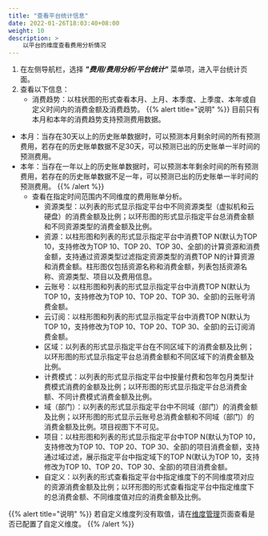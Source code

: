 ```yaml
---
title: "查看平台统计信息"
date: 2022-01-26T18:03:40+08:00
weight: 10
description: >
    以平台的维度查看费用分析情况
---
```


1. 在左侧导航栏，选择 **_"费用/费用分析/平台统计"_** 菜单项，进入平台统计页面。
2. 查看以下信息：
    - 消费趋势：以柱状图的形式查看本月、上月、本季度、上季度、本年或自定义时间内的消费金额及消费趋势。
    {{% alert title="说明" %}}
目前只有本月和本年的消费趋势支持预测费用数据。

- 本月：当存在30天以上的历史账单数据时，可以预测本月剩余时间的所有预测费用，若存在的历史账单数据不足30天，可以预测已出的历史账单一半时间的预测费用。
- 本年：当存在一年以上的历史账单数据时，可以预测本年剩余时间的所有预测费用，若存在的历史账单数据不足一年，可以预测已出的历史账单一半时间的预测费用。
   {{% /alert %}}
    - 查看在指定时间范围内不同维度的费用账单分析。
        - 资源类型：以列表的形式显示指定平台中不同资源类型（虚拟机和云硬盘）的消费金额及比例；以环形图的形式显示指定平台总消费金额和不同资源类型的消费金额及比例。
        - 资源：以柱形图和列表的形式显示指定平台中消费TOP N(默认为TOP 10，支持修改为TOP 10、TOP 20、TOP 30、全部)的计算资源和消费金额，支持通过资源类型过滤指定资源类型的消费TOP N的计算资源和消费金额。柱形图仅包括资源名称和消费金额，列表包括资源名称、资源类型、项目以及费用信息。
        - 云账号：以柱形图和列表的形式显示指定平台中消费TOP N(默认为TOP 10，支持修改为TOP 10、TOP 20、TOP 30、全部)的云账号消费金额。
        - 云订阅：以柱形图和列表的形式显示指定平台中消费TOP N(默认为TOP 10，支持修改为TOP 10、TOP 20、TOP 30、全部)的云订阅消费金额。
        - 区域：以列表的形式显示指定平台在不同区域下的消费金额及比例；以环形图的形式显示指定平台总消费金额和不同区域下的消费金额及比例。
        - 计费模式：以列表的形式显示指定平台中按量付费和包年包月类型计费模式消费的金额及比例；以环形图的形式显示指定平台总消费金额、不同计费模式消费金额及比例。
        - 域（部门）：以列表的形式显示指定平台中不同域（部门）的消费金额及比例；以环形图的形式显示云账号总消费金额和不同域（部门）的消费金额及比例。项目视图下不可见。
        - 项目：以柱形图和列表的形式显示指定平台中TOP N(默认为TOP 10，支持修改为TOP 10、TOP 20、TOP 30、全部)的项目消费金额，支持通过域过滤，展示指定平台中指定域下的TOP N(默认为TOP 10，支持修改为TOP 10、TOP 20、TOP 30、全部)的项目消费金额。
        - 自定义：以列表的形式查看指定平台中指定维度下的不同维度项对应的资源消费金额及比例；以环形图的形式查看指定平台中指定维度下的总消费金额、不同维度值对应的消费金额及比例。

{{% alert title="说明" %}}
若自定义维度列没有取值，请在[维度管理](../../../../dimension)页面查看是否已配置了自定义维度。
{{% /alert %}}